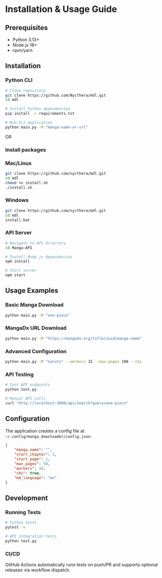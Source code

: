 # Installation & Usage Guide

## Prerequisites

- Python 3.13+
- Node.js 18+
- npm/yarn

## Installation

### Python CLI

```bash
# Clone repository
git clone https://github.com/Nycthera/mdl.git
cd mdl

# Install Python dependencies
pip install -r requirements.txt

# Run CLI application
python main.py -M "manga-name-or-url"
```

OR

### Install packages

### Mac/Linux

```bash
git clone https://github.com/nycthera/mdl.git
cd mdl
chmod +x install.sh
./install.sh
```

### Windows

```bash
git clone https://github.com/nycthera/mdl.git
cd mdl
install.bat
```

### API Server

```bash
# Navigate to API directory
cd Manga-API

# Install Node.js dependencies
npm install

# Start server
npm start
```

## Usage Examples

### Basic Manga Download

```bash
python main.py -M "one-piece"
```

### MangaDx URL Download

```bash
python main.py -M "https://mangadx.org/title/uuid/manga-name"
```

### Advanced Configuration

```bash
python main.py -M "naruto" --workers 15 --max-pages 100 --cbz
```

### API Testing

```bash
# Test API endpoints
python test.py

# Manual API calls
curl "http://localhost:3000/api/search?query=one-piece"
```

## Configuration

The application creates a config file at `~/.config/manga_downloader/config.json`:

```json
{
    "manga_name": "",
    "start_chapter": 1,
    "start_page": 1,
    "max_pages": 50,
    "workers": 10,
    "cbz": true,
    "md_language": "en"
}
```

## Development

### Running Tests

```bash
# Python tests
pytest -v

# API integration tests
python test.py
```

### CI/CD

GitHub Actions automatically runs tests on push/PR and supports optional releases via workflow dispatch.

